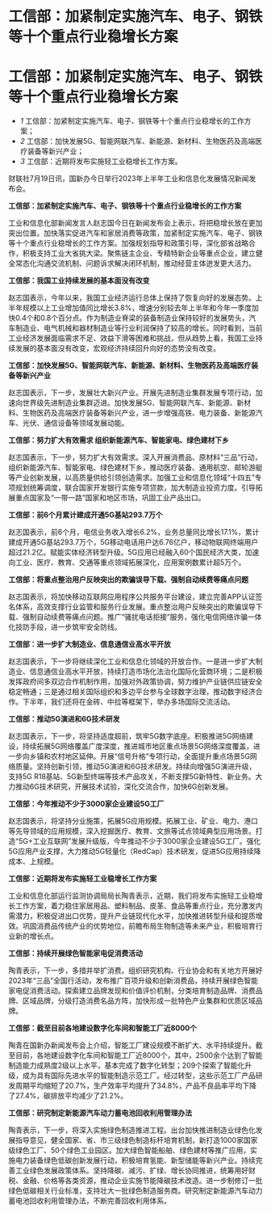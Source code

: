 # 工信部：加紧制定实施汽车、电子、钢铁等十个重点行业稳增长方案

# 工信部：加紧制定实施汽车、电子、钢铁等十个重点行业稳增长方案

  * _1_ 工信部：加紧制定实施汽车、电子、钢铁等十个重点行业稳增长的工作方案；
  * _2_ 工信部：加快发展5G、智能网联汽车、新能源、新材料、生物医药及高端医疗装备等新兴产业；
  * _3_ 工信部：近期将发布实施轻工业稳增长工作方案。

财联社7月19日讯，国新办今日举行2023年上半年工业和信息化发展情况新闻发布会。

**工信部：加紧制定实施汽车、电子、钢铁等十个重点行业稳增长的工作方案**

工业和信息化部新闻发言人赵志国今日在新闻发布会上表示，将把稳增长放在更加突出位置。加快落实促进汽车和家居消费等政策，加紧制定实施汽车、电子、钢铁等十个重点行业稳增长的工作方案。加强规划指导和政策引导，深化部省战略合作，积极支持工业大省挑大梁。聚焦链主企业、专精特新企业等重点企业，建立健全常态化沟通交流机制、问题诉求解决闭环机制，推动经营主体迸发更大活力。

**工信部：我国工业持续发展的基本面没有改变**

赵志国表示，今年以来，我国工业经济运行总体上保持了恢复向好的发展态势。上半年规模以上工业增加值同比增长3.8%，增速分别较去年上半年和今年一季度加快0.4个和0.8个百分点。作为制造业脊梁的装备制造业保持较好的发展势头，汽车制造业、电气机械和器材制造业等行业利润保持了较高的增长。同时看到，当前工业经济发展面临需求不足、效益下滑等困难和挑战，但从趋势上看，我国工业持续发展的基本面没有改变，宏观经济持续回升向好的态势没有改变。

**工信部：加快发展5G、智能网联汽车、新能源、新材料、生物医药及高端医疗装备等新兴产业**

赵志国表示，下一步，发展壮大新兴产业。开展先进制造业集群发展专项行动，加速向世界级先进制造业集群迈进。加快发展5G、智能网联汽车、新能源、新材料、生物医药及高端医疗装备等新兴产业，进一步增强高铁、电力装备、新能源汽车、光伏、通信设备等领域发展动能。

**工信部：努力扩大有效需求 组织新能源汽车、智能家电、绿色建材下乡**

赵志国表示，下一步，努力扩大有效需求。深入开展消费品、原材料“三品”行动，组织新能源汽车、智能家电、绿色建材下乡，推动医疗装备、通用航空、邮轮游艇等产业创新发展，以高质量供给引领创造需求。加强工业和信息化领域“十四五”专项规划统筹调度，联合国家开发银行实施专项贷款，加大制造业投资力度。引导拓展重点国家及“一带一路”国家和地区市场，巩固工业产品出口。

**工信部：前6个月累计建成开通5G基站293.7万个**

赵志国表示，前6个月，电信业务收入增长6.2%，业务总量同比增长17.1%，累计建成开通5G基站293.7万个，5G移动电话用户达6.76亿户，移动物联网终端用户超过21.2亿。赋能实体经济转型升级。5G应用已经融入60个国民经济大类，加速向工业、医疗、教育、交通等重点领域拓展深化，应用案例数累计超5万个。

**工信部：将重点整治用户反映突出的欺骗误导下载、强制自动续费等痛点问题**

赵志国表示，将加快移动互联网应用程序公共服务平台建设，建立完善APP认证签名体系，高效支撑行业监管和服务行业发展。重点整治用户反映突出的欺骗误导下载、强制自动续费等痛点问题。推广“骚扰电话拒接”服务，强化电信网络诈骗一体化技防手段，进一步筑牢安全防线。

**工信部：进一步扩大制造业、信息通信业高水平开放**

赵志国表示，下一步将继续深化工业和信息化领域的开放合作。一是进一步扩大制造业、信息通信业高水平开放，持续打造市场化法治化国际化营商环境；二是积极发挥政府间多双边合作机制作用，加强对外政策协调，努力维护产业链供应链安全稳定畅通；三是通过相关国际组织和多边平台参与全球数字治理，推动数字经济合作。下半年，我们还将在金砖、中拉等框架下，举办多场国际交流活动。

**工信部：推动5G演进和6G技术研发**

赵志国表示，下一步，将坚持适度超前，筑牢5G数字底座。积极推进5G网络建设，持续拓展5G网络覆盖广度深度，推进城市地区重点场景5G网络深度覆盖，进一步向乡镇和农村地区延伸。开展“信号升格”专项行动，全面提升重点场景5G网络质量。坚持创新引领，推动5G演进和6G技术研发。持续向增强5G演进升级，支持5G
R18基站、5G新型终端等技术产品攻关，不断支撑5G新特性、新业务。大力推动6G技术研究，开展技术试验，深化交流合作，加快6G创新发展。

**工信部：今年推动不少于3000家企业建设5G工厂**

赵志国表示，将坚持分业施策，拓展5G应用规模。拓展工业、矿业、电力、港口等先导领域的应用规模，深入挖掘医疗、教育、文旅等试点领域典型应用场景。打造“5G+工业互联网”发展升级版，今年推动不少于3000家企业建设5G工厂。强化5G应用产业支撑，大力推动5G轻量化（RedCap）技术研发，促进5G应用持续降成本、上规模。

**工信部：近期将发布实施轻工业稳增长工作方案**

工业和信息化部运行监测协调局局长陶青表示，近期，我们将发布实施轻工业稳增长工作方案，着力稳住家居用品、塑料制品、皮革、食品等重点行业，充分激发内需潜力，积极促进出口优势，提升产业链现代化水平，加快推进转型升级和提质增效。巩固消费品传统产业的优势地位，前瞻布局生物制造等未来产业，积极培育行业新的增长点。

**工信部：持续开展绿色智能家电促消费活动**

陶青表示，下一步，多措并举扩消费。组织研究机构、行业协会和有关地方开展好2023年“三品”全国行活动，发布推广百项升级和创新消费品，持续开展绿色智能家电促消费活动。探索建立品牌发现和价值评价机制，分类培育制造品牌、消费品牌、区域品牌，分级打造消费名品方阵，加快形成一批特色产业集群和优质区域品牌。

**工信部：截至目前各地建设数字化车间和智能工厂近8000个**

陶青在国新办新闻发布会上介绍，智能工厂建设规模不断扩大、水平持续提升。截至目前，各地建设数字化车间和智能工厂近8000个，其中，2500余个达到了智能制造能力成熟度2级以上水平，基本完成了数字化转型；209个探索了智能化升级，成为具有国际先进水平的智能制造示范工厂。经过转型，这些示范工厂产品研发周期平均缩短了20.7%，生产效率平均提升了34.8%，产品不良品率平均下降了27.4%，碳排放平均减少了21.2%。

**工信部：研究制定新能源汽车动力蓄电池回收利用管理办法**

陶青表示，下一步，将深入实施绿色制造推进工程。出台加快推进制造业绿色化发展指导意见，健全国家、省、市三级绿色制造标杆培育机制，新打造1000家国家级绿色工厂、50个绿色工业园区。加大绿色智能船舶、绿色建材等推广应用，实施电力装备绿色低碳创新发展行动，积极培育氢能、新型储能等新兴产业。持续完善工业绿色发展政策体系。坚持降碳、减污、扩绿、增长协同推进，统筹用好财税、金融、价格等各类资源，推动企业实施节能降碳技术改造。进一步制修订一批绿色低碳相关行业标准，支持壮大一批绿色制造服务商。研究制定新能源汽车动力蓄电池回收利用管理办法，不断完善回收利用体系。

